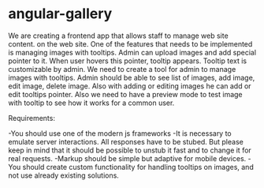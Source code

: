 # angular-gallery
We are creating a frontend app that allows staff to manage web site content. on the web site. One of the features that needs to be implemented is managing images with tooltips.  Admin can upload images and add special pointer to it. When user hovers this pointer, tooltip appears. Tooltip text is customizable by admin.  We need to create a tool for admin to manage images with tooltips. Admin should be able to see list of images, add image, edit image, delete image. Also with adding or editing images he can add or edit tooltips pointer. Also we need to have a preview mode to test image with tooltip to see how it works for a common user.

Requirements:

-You should use one of the modern js frameworks
-It is necessary to emulate server interactions. All responses have to be stubed. But please keep in mind that it should be possible to unstub it fast and to change it for real requests.
-Markup should be simple but adaptive for mobile devices.
-You should create custom functionality for handling tooltips on images, and not use already existing solutions.


